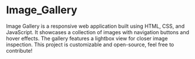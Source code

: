 # Image_Gallery
Image Gallery is a responsive web application built using HTML, CSS, and JavaScript. It showcases a collection of images with navigation buttons and hover effects. The gallery features a lightbox view for closer image inspection. This project is customizable and open-source, feel free to contribute!
